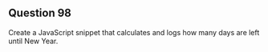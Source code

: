 ## Question 98
Create a JavaScript snippet that calculates and logs how many days are left until New Year.

